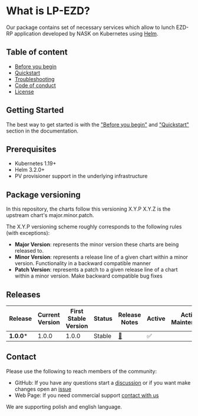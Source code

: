 # What is LP-EZD?


Our package contains set of necessary services which allow  to lunch EZD-RP application developed by NASK on Kubernetes using [Helm](https://github.com/helm/helm).




## Table of content
- [Before you begin](PREREQUISITES.md)
- [Quickstart](QUICKSTART.md)
- [Troubleshooting](TROUBLESHOOTING.md)
- [Code of conduct](CODE_OF_CONDUCT.md)
- [License](LICENSE)


## Getting Started

The best way to get started is with the  ["Before you begin"](PREREQUISITES.md) and  ["Quickstart"](QUICKSTART.md)
section in the documentation.


## Prerequisites

- Kubernetes 1.19+
- Helm 3.2.0+
- PV provisioner support in the underlying infrastructure


## Package versioning

In this repository, the charts follow this versioning X.Y.P 
X.Y.Z is the upstream chart's major.minor.patch.

The X.Y.P versioning scheme roughly corresponds to the following rules (with exceptions):
- **Major Version**: represents the minor version these charts are being released to.
- **Minor Version**: represents a release line of a given chart within a minor version. Functionality in a backward compatible manner
- **Patch Version**: represents a patch to a given release line of a chart within a minor version. Make backward compatible bug fixes

## Releases
| Release   | Current Version | First Stable Version | Status         | Release Notes                                        | Active                                            | Active Maintenance |
|-----------|-----------------|----------------------|----------------|----------------------------------------------------------------|-------------------------------------------------------------| -------------|
| **1.0.0***  | 1.0.0           | 1.0.0                | Stable         | [🔗](https://github.com/linuxpolska/ezd-rp/releases/tag/1.0.0) |  ✅ | 

## Contact

Please use the following to reach members of the community:


- GitHub:  If you have any questions start a [discussion](https://github.com/linuxpolska/ezd-rp/discussions) or if you want make changes open an [issue](https://github.com/linuxpolska/ezd-rp//issues)  
- Web Page: If you need commercial support [contact with us](https://linuxpolska.com/pl/kontakt/)

We are supporting polish and english language.
